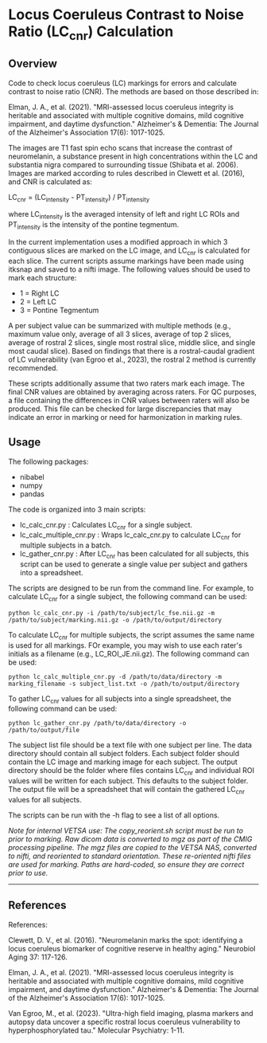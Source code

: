 # Locus Coeruleus Contrast to Noise Ratio (LC<sub>cnr</sub>) Calculation

## Overview
Code to check locus coeruleus (LC) markings for errors and calculate contrast to noise ratio (CNR). The methods are based on those described in:

Elman, J. A., et al. (2021). "MRI-assessed locus coeruleus integrity is heritable and associated with multiple cognitive domains, mild cognitive impairment, and daytime dysfunction." Alzheimer's & Dementia: The Journal of the Alzheimer's Association 17(6): 1017-1025.

The images are T1 fast spin echo scans that increase the contrast of neuromelanin, a substance present in high concentrations within the LC and substantia nigra compared to surrounding tissue (Shibata et al. 2006). Images are marked according to rules described in Clewett et al. (2016), and CNR is calculated as:

  LC<sub>cnr</sub> = (LC<sub>intensity</sub> - PT<sub>intensity</sub>) / PT<sub>intensity</sub>

where LC<sub>intensity</sub> is the averaged intensity of left and right LC ROIs and PT<sub>intensity</sub> is the intensity of the pontine tegmentum. 

In the current implementation uses a modified approach in which 3 contiguous slices are marked on the LC image, and LC<sub>cnr</sub> is calculated for each slice. The current scripts assume markings have been made using itksnap and saved to a nifti image. The following values should be used to mark each structure:
- 1 = Right LC
- 2 = Left LC
- 3 = Pontine Tegmentum

A per subject value can be summarized with multiple methods (e.g., maximum value only, average of all 3 slices, average of top 2 slices, average of rostral 2 slices, single most rostral slice, middle slice, and single most caudal slice). Based on findings that there is a rostral-caudal gradient of LC vulnerability (van Egroo et al., 2023), the rostral 2 method is currently recommended.

These scripts additionally assume that two raters mark each image. The final CNR values are obtained by averaging across raters. For QC purposes, a file containing the differences in CNR values between raters will also be produced. This file can be checked for large discrepancies that may indicate an error in marking or need for harmonization in marking rules. 

## Usage

The following packages:
- nibabel
- numpy
- pandas

The code is organized into 3 main scripts:
- lc_calc_cnr.py : Calculates LC<sub>cnr</sub> for a single subject.
- lc_calc_multiple_cnr.py : Wraps lc_calc_cnr.py to calculate LC<sub>cnr</sub> for multiple subjects in a batch.
- lc_gather_cnr.py : After LC<sub>cnr</sub>  has been calculated for all subjects, this script can be used to generate a single value per subject and gathers into a spreadsheet.

The scripts are designed to be run from the command line. For example, to calculate LC<sub>cnr</sub> for a single subject, the following command can be used:
``` 
python lc_calc_cnr.py -i /path/to/subject/lc_fse.nii.gz -m /path/to/subject/marking.nii.gz -o /path/to/output/directory
```

To calculate LC<sub>cnr</sub> for multiple subjects, the script assumes the same name is used for all markings. FOr example, you may wish to use each rater's initials as a filename (e.g., LC_ROI_JE.nii.gz). The following command can be used:
```
python lc_calc_multiple_cnr.py -d /path/to/data/directory -m marking_filename -s subject_list.txt -o /path/to/output/directory
```

To gather LC<sub>cnr</sub> values for all subjects into a single spreadsheet, the following command can be used:
```
python lc_gather_cnr.py /path/to/data/directory -o /path/to/output/file
```

The subject list file should be a text file with one subject per line. The data directory should contain all subject folders. Each subject folder should contain the LC image and marking image for each subject. The output directory should be the folder where files contains LC<sub>cnr</sub> and individual ROI values will be written for each subject. This defaults to the subject folder. The output file will be a spreadsheet that will contain the gathered LC<sub>cnr</sub> values for all subjects.

The scripts can be run with the -h flag to see a list of all options.

*Note for internal VETSA use: The copy_reorient.sh script must be run to prior to marking. Raw dicom data is converted to mgz as part of the CMIG processing pipeline. The mgz files are copied to the VETSA NAS, converted to nifti, and reoriented to standard orientation. These re-oriented nifti files are used for marking. Paths are hard-coded, so ensure they are correct prior to use.*

-------------------------------------------------
## References

References:

Clewett, D. V., et al. (2016). "Neuromelanin marks the spot: identifying a locus coeruleus biomarker of cognitive reserve in healthy aging." Neurobiol Aging 37: 117-126.

Elman, J. A., et al. (2021). "MRI-assessed locus coeruleus integrity is heritable and associated with multiple cognitive domains, mild cognitive impairment, and daytime dysfunction." Alzheimer's & Dementia: The Journal of the Alzheimer's Association 17(6): 1017-1025.

Van Egroo, M., et al. (2023). "Ultra-high field imaging, plasma markers and autopsy data uncover a specific rostral locus coeruleus vulnerability to hyperphosphorylated tau." Molecular Psychiatry: 1-11.

